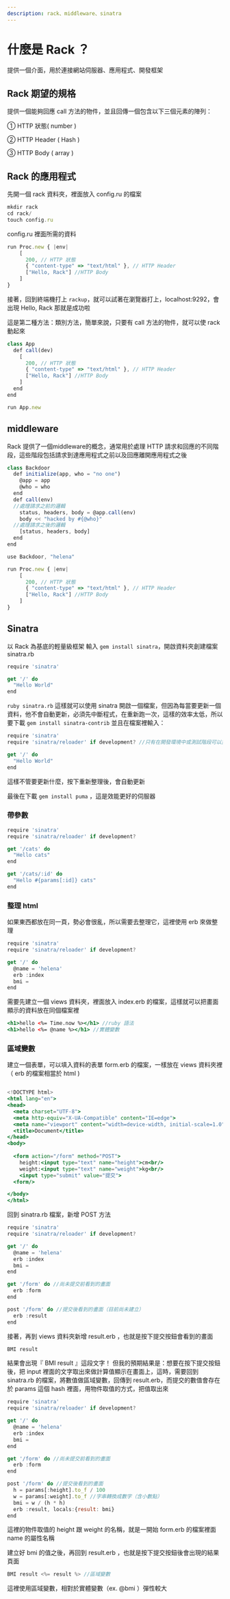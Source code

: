 ```yaml
---
description: rack、middleware、sinatra
---
```


# 什麼是 Rack ？
提供一個介面，用於連接網站伺服器、應用程式、開發框架

## Rack 期望的規格
提供一個能夠回應 call 方法的物件，並且回傳一個包含以下三個元素的陣列：

➀ HTTP 狀態( number )

➁ HTTP Header ( Hash )

➂ HTTP Body ( array )

## Rack 的應用程式

先開一個 rack 資料夾，裡面放入 config.ru 的檔案

```js
mkdir rack
cd rack/
touch config.ru
```

config.ru 裡面所需的資料
```jsx title="config.ru" 
run Proc.new { |env|
    [
      200, // HTTP 狀態
      { "content-type" => "text/html" }, // HTTP Header
      ["Hello, Rack"] //HTTP Body
    ]
}
```
接著，回到終端機打上 `rackup`，就可以試著在瀏覽器打上，localhost:9292，會出現 Hello, Rack 那就是成功啦

這是第二種方法：類別方法，簡單來說，只要有 call 方法的物件，就可以使 rack 動起來

```js
class App
  def call(dev)
    [
      200, // HTTP 狀態
      { "content-type" => "text/html" }, // HTTP Header
      ["Hello, Rack"] //HTTP Body
    ]
  end
end

run App.new
```

## middleware
Rack 提供了一個middleware的概念，通常用於處理 HTTP 請求和回應的不同階段，這些階段包括請求到達應用程式之前以及回應離開應用程式之後

```js
class Backdoor
  def initialize(app, who = "no one")
    @app = app
    @who = who
  end
  def call(env)
  //處理請求之前的邏輯
    status, headers, body = @app.call(env)
    body << "hacked by #{@who}"
  //處理請求之後的邏輯
    [status, headers, body]
  end
end

use Backdoor, "helena"

run Proc.new { |env|
    [
      200, // HTTP 狀態
      { "content-type" => "text/html" }, // HTTP Header
      ["Hello, Rack"] //HTTP Body
    ]
}
```


## Sinatra
以 Rack 為基底的輕量級框架
輸入 `gem install sinatra`，開啟資料夾創建檔案 sinatra.rb

```jsx title="sinatra.rb"
require 'sinatra'

get '/' do
  "Hello World"
end
```

`ruby sinatra.rb` 這樣就可以使用 sinatra 開啟一個檔案，但因為每當要更新一個資料，他不會自動更新，必須先中斷程式，在重新跑一次，這樣的效率太低，所以要下載 `gem install sinatra-contrib` 並且在檔案裡輸入：

```jsx title="sinatra.rb"
require 'sinatra'
require 'sinatra/reloader' if development? //只有在開發環境中或測試階段可以重新整理

get '/' do
  "Hello World"
end
```

這樣不管要更新什麼，按下重新整理後，會自動更新

最後在下載 `gem install puma` ，這是效能更好的伺服器

### 帶參數

```js
require 'sinatra'
require 'sinatra/reloader' if development? 

get '/cats' do
  "Hello cats"
end

get '/cats/:id' do
  "Hello #{params[:id]} cats"
end
```

### 整理 html
如果東西都放在同一頁，勢必會很亂，所以需要去整理它，這裡使用 erb 來做整理

```jsx title="sinatra.rb"
require 'sinatra'
require 'sinatra/reloader' if development? 

get '/' do
  @name = 'helena'
  erb :index
  bmi = 
end
```

需要先建立一個 views 資料夾，裡面放入 index.erb 的檔案，這樣就可以把畫面顯示的資料放在同個檔案裡

```jsx title="index.erb"
<h1>hello <%= Time.now %></h1> //ruby 語法
<h1>hello <%= @name %></h1> //實體變數
```

### 區域變數
建立一個表單，可以填入資料的表單 form.erb 的檔案，一樣放在 views 資料夾裡（ erb 的檔案相當於 html )

```jsx title="form.erb"

<!DOCTYPE html>
<html lang="en">
<head>
  <meta charset="UTF-8">
  <meta http-equiv="X-UA-Compatible" content="IE=edge">
  <meta name="viewport" content="width=device-width, initial-scale=1.0">
  <title>Document</title>
</head>
<body>
  
  <form action="/form" method="POST">
    height:<input type="text" name="height">cm<br/>
    weight:<input type="text" name="weight">kg<br/>
    <input type="submit" value="提交">
  <form/>

</body>
</html>
```
回到 sinatra.rb 檔案，新增 POST 方法

```jsx title="sinatra.rb"
require 'sinatra'
require 'sinatra/reloader' if development? 

get '/' do
  @name = 'helena'
  erb :index
  bmi = 
end

get '/form' do //尚未提交前看到的畫面
  erb :form
end

post '/form' do //提交後看到的畫面（目前尚未建立）
  erb :result
end
```

接著，再到 views 資料夾新增 result.erb ，也就是按下提交按鈕會看到的畫面

```jsx title="result.erb"
BMI result 
```

結果會出現『 BMI result 』這段文字！
但我的預期結果是：想要在按下提交按鈕後，把 input 裡面的文字取出來做計算值顯示在畫面上，這時，需要回到 sinatra.rb 的檔案，將數值做區域變數，回傳到 result.erb，而提交的數值會存在於 params 這個 hash 裡面，用物件取值的方式，把值取出來

```jsx title="sinatra.rb"
require 'sinatra'
require 'sinatra/reloader' if development? 

get '/' do
  @name = 'helena'
  erb :index
  bmi = 
end

get '/form' do //尚未提交前看到的畫面
  erb :form
end

post '/form' do //提交後看到的畫面
  h = params[:height].to_f / 100 
  w = params[:weight].to_f //字串轉換成數字（含小數點）
  bmi = w / (h * h)
  erb :result, locals:{result: bmi}
end
```
這裡的物件取值的 height 跟 weight 的名稱，就是一開始 form.erb 的檔案裡面 name 的屬性名稱

建立好 bmi 的值之後，再回到 result.erb ，也就是按下提交按鈕後會出現的結果頁面

```jsx title="result.erb"
BMI result <%= result %> //區域變數
```
這裡使用區域變數，相對於實體變數（ex. @bmi ）彈性較大